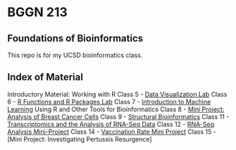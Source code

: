# BGGN 213
## Foundations of Bioinformatics 
 
This repo is for my UCSD bioinformatics class. 

## Index of Material
Introductory Material: Working with R
Class 5 - [Data Visualization Lab](https://github.com/crabay/bggn213/blob/main/class5/Class5.pdf)
Class 6 - [R Functions and R Packages Lab](https://github.com/crabay/bggn213/blob/main/class6/6.pdf)
Class 7 - [Introduction to Machine Learning](https://github.com/crabay/bggn213/blob/main/class07/class07.pdf)
Using R and Other Tools for Bioinformatics 
Class 8 - [Mini Project: Analysis of Breast Cancer Cells](https://github.com/crabay/bggn213/blob/main/mini-project/Mini-Project.pdf)
Class 9 - [Structural Bioinformatics](https://github.com/crabay/bggn213/blob/main/Class09/class09.pdf)
Class 11 - [Transcriptomics and the Analysis of RNA-Seq Data](https://github.com/crabay/bggn213/blob/main/Class11/Class11lab.pdf)
Class 12 - [RNA-Seq Analysis Mini-Project](https://github.com/crabay/bggn213/blob/main/Class12/Class-12-Mini-Project-.pdf)
Class 14 - [Vaccination Rate Mini Project](https://github.com/crabay/bggn213/blob/main/Vaccination%20Mini%20Project/Vax-mini-project.pdf)
Class 15 -  [Mini Project: Investigating Pertussis Resurgence]
